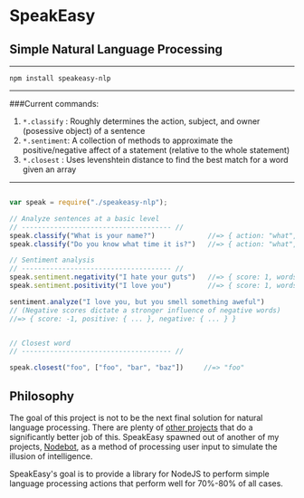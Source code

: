 # SpeakEasy
## Simple Natural Language Processing

---
`npm install speakeasy-nlp`

---

###Current commands:

1. `*.classify` : Roughly determines the action, subject, and owner (posessive object) of a sentence
2. `*.sentiment`: A collection of methods to approximate the positive/negative affect of a statement (relative to the whole statement)
3. `*.closest`  : Uses levenshtein distance to find the best match for a word given an array

---

``` javascript

var speak = require("./speakeasy-nlp");

// Analyze sentences at a basic level
// ------------------------------------- //
speak.classify("What is your name?")             //=> { action: "what", owner: "listener", subject: "name" }
speak.classify("Do you know what time it is?")   //=> { action: "what", owner: "it", subject: "time" }

// Sentiment analysis
// ------------------------------------- //
speak.sentiment.negativity("I hate your guts")   //=> { score: 1, words: [hate] }
speak.sentiment.positivity("I love you")         //=> { score: 1, words: [love] }

sentiment.analyze("I love you, but you smell something aweful")  
// (Negative scores dictate a stronger influence of negative words)
//=> { score: -1, positive: { ... }, negative: { ... } }


// Closest word
// ------------------------------------- //

speak.closest("foo", ["foo", "bar", "baz"])     //=> "foo"

```


## Philosophy

The goal of this project is not to be the next final solution for natural language processing. There are plenty of 
[other projects](http://www.nltk.org/) that do a significantly better job of this. SpeakEasy spawned out of another
of my projects, [Nodebot](http://www.github.com/nhunzaker/nodebot), as a method of processing user input to simulate the illusion
of intelligence.

SpeakEasy's goal is to provide a library for NodeJS to perform simple language processing actions that perform well for 
70%-80% of all cases.